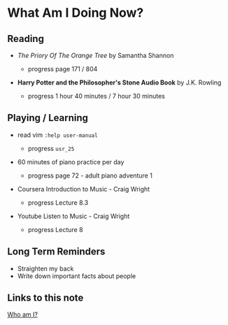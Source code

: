 # What Am I Doing Now?

## Reading

- _The Priory Of The Orange Tree_ by Samantha Shannon

  - progress page 171 / 804

- __Harry Potter and the Philosopher's Stone Audio Book__ by J.K. Rowling

  - progress 1 hour 40 minutes / 7 hour 30 minutes

## Playing / Learning

- read vim `:help user-manual`

  - progress `usr_25`

- 60 minutes of piano practice per day

  - progress page 72 - adult piano adventure 1

- Coursera Introduction to Music - Craig Wright

  - progress Lecture 8.3

- Youtube Listen to Music - Craig Wright

  - progress Lecture 8

## Long Term Reminders

- Straighten my back
- Write down important facts about people

## Links to this note

[Who am I?](index.md)
